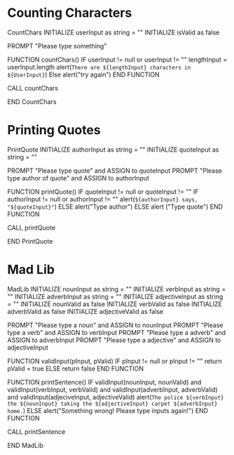 # Counting Characters

CountChars
   INITIALIZE userInput as string = ""
   INITIALIZE isValid as false

   PROMPT "Please type something"

   FUNCTION countChars()
      IF userInput != null or userInput != ""
         lengthInput = userInput.length
         alert(`There are ${lengthInput} characters in ${UserInput}`)
      Else alert("try again")
   END FUNCTION

   CALL countChars

END CountChars


# Printing Quotes

PrintQuote
   INITIALIZE authorInput as string = ""
   INITIALIZE quoteInput as string = ""

   PROMPT "Please type quote" and ASSIGN to quoteInput
   PROMPT "Please type author of quote" and ASSIGN to authorInput

   FUNCTION printQuote()
      IF quoteInput != null or quoteInput != ""
         IF authorInput != null or authorInput != "" 
            alert(`${authorInput} says, "${quoteInput}"`)
         ELSE alert("Type author")
      ELSE alert ("Type quote")
   END FUNCTION

   CALL printQuote

END PrintQuote

# Mad Lib

MadLib
   INITIALIZE nounInput as string = ""
   INITIALIZE verbInput as string = ""
   INITIALIZE adverbInput as string = ""
   INITIALIZE adjectiveInput as string = ""
   INITIALIZE nounValid as false
   INITIALIZE verbValid as false
   INITIALIZE adverbValid as false
   INITIALIZE adjectiveValid as false

   PROMPT "Please type a noun" and ASSIGN to nounInput
   PROMPT "Please type a verb" and ASSIGN to verbInput
   PROMPT "Please type a adverb" and ASSIGN to adverbInput
   PROMPT "Please type a adjective" and ASSIGN to adjectiveInput

   FUNCTION validInput(pInput, pValid)
      IF pInput != null or pInput != ""
         return pValid = true
      ELSE return false
   END FUNCTION

   FUNCTION printSentence()
      IF validInput(nounInput, nounValid) and validInput(verbInput, verbValid) and validInput(adverbInput, adverbValid) and validInput(adjeciveInput, adjectiveValid)
         alert(`The police ${verbInput} the ${nounInput} taking the ${adjectiveInput} carpet ${adverbInput} home.`)
      ELSE alert("Something wrong! Please type inputs again!")
   END FUNCTION

   CALL printSentence

END MadLib









